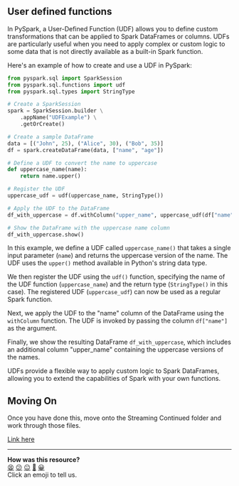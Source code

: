 ## User defined functions

In PySpark, a User-Defined Function (UDF) allows you to define custom transformations
that can be applied to Spark DataFrames or columns. UDFs are particularly useful when you need 
to apply complex or custom logic to some data that is not directly available as a built-in Spark function.

Here's an example of how to create and use a UDF in PySpark:

```python
from pyspark.sql import SparkSession
from pyspark.sql.functions import udf
from pyspark.sql.types import StringType

# Create a SparkSession
spark = SparkSession.builder \
    .appName("UDFExample") \
    .getOrCreate()

# Create a sample DataFrame
data = [("John", 25), ("Alice", 30), ("Bob", 35)]
df = spark.createDataFrame(data, ["name", "age"])

# Define a UDF to convert the name to uppercase
def uppercase_name(name):
    return name.upper()

# Register the UDF
uppercase_udf = udf(uppercase_name, StringType())

# Apply the UDF to the DataFrame
df_with_uppercase = df.withColumn("upper_name", uppercase_udf(df["name"]))

# Show the DataFrame with the uppercase name column
df_with_uppercase.show()
```

In this example, we define a UDF called `uppercase_name()` that takes a single input parameter (`name`) and returns the uppercase version of the name. The UDF uses the `upper()` method available in Python's string data type.

We then register the UDF using the `udf()` function, specifying the name of the UDF function (`uppercase_name`) and the return type (`StringType()` in this case). The registered UDF (`uppercase_udf`) can now be used as a regular Spark function.

Next, we apply the UDF to the "name" column of the DataFrame using the `withColumn` function. The UDF is invoked by passing the column `df["name"]` as the argument.

Finally, we show the resulting DataFrame `df_with_uppercase`, which includes an additional column "upper_name" 
containing the uppercase versions of the names.

UDFs provide a flexible way to apply custom logic to Spark DataFrames, allowing you to extend the capabilities 
of Spark with your own functions.


## Moving On

Once you have done this, move onto the Streaming Continued folder and work through those files.

[Link here](https://github.com/makersacademy/data_streaming/04_streaming_continued/01_streaming_detailed.md)

<!-- BEGIN GENERATED SECTION DO NOT EDIT -->

---

**How was this resource?**  
[😫](https://airtable.com/shrUJ3t7KLMqVRFKR?prefill_Repository=makersacademy%2Fdata_streaming&prefill_File=03_spark_streaming%2F06_udf.md&prefill_Sentiment=😫) [😕](https://airtable.com/shrUJ3t7KLMqVRFKR?prefill_Repository=makersacademy%2Fdata_streaming&prefill_File=03_spark_streaming%2F06_udf.md&prefill_Sentiment=😕) [😐](https://airtable.com/shrUJ3t7KLMqVRFKR?prefill_Repository=makersacademy%2Fdata_streaming&prefill_File=03_spark_streaming%2F06_udf.md&prefill_Sentiment=😐) [🙂](https://airtable.com/shrUJ3t7KLMqVRFKR?prefill_Repository=makersacademy%2Fdata_streaming&prefill_File=03_spark_streaming%2F06_udf.md&prefill_Sentiment=🙂) [😀](https://airtable.com/shrUJ3t7KLMqVRFKR?prefill_Repository=makersacademy%2Fdata_streaming&prefill_File=03_spark_streaming%2F06_udf.md&prefill_Sentiment=😀)  
Click an emoji to tell us.

<!-- END GENERATED SECTION DO NOT EDIT -->
